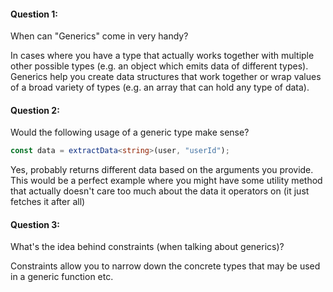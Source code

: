 #### Question 1:

When can "Generics" come in very handy?

In cases where you have a type that actually works together with multiple other possible types (e.g. an object which emits data of different types).
Generics help you create data structures that work together or wrap values of a broad variety of types (e.g. an array that can hold any type of data).

#### Question 2:

Would the following usage of a generic type make sense?

```ts
const data = extractData<string>(user, "userId");
```

Yes, probably returns different data based on the arguments you provide.
This would be a perfect example where you might have some utility method that actually doesn't care too much about the data it operators on (it just fetches it after all)

#### Question 3:

What's the idea behind constraints (when talking about generics)?

Constraints allow you to narrow down the concrete types that may be used in a generic function etc.
